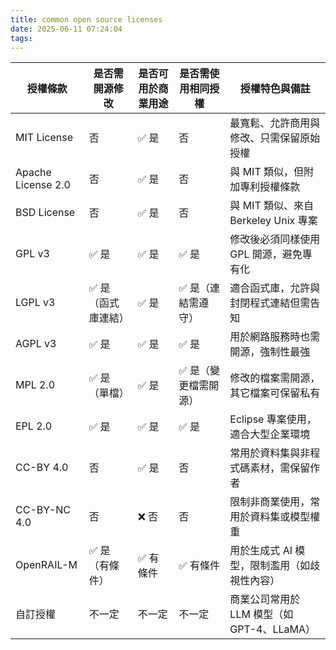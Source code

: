```yaml
---
title: common open source licenses
date: 2025-06-11 07:24:04
tags:
---
```

| 授權條款       | 是否需開源修改 | 是否可用於商業用途 | 是否需使用相同授權 | 授權特色與備註 |
|----------------|----------------|----------------------|----------------------|----------------|
| MIT License     | 否             | ✅ 是                | 否                   | 最寬鬆、允許商用與修改、只需保留原始授權 |
| Apache License 2.0 | 否         | ✅ 是                | 否                   | 與 MIT 類似，但附加專利授權條款 |
| BSD License     | 否             | ✅ 是                | 否                   | 與 MIT 類似、來自 Berkeley Unix 專案 |
| GPL v3          | ✅ 是          | ✅ 是                | ✅ 是                | 修改後必須同樣使用 GPL 開源，避免專有化 |
| LGPL v3         | ✅ 是（函式庫連結） | ✅ 是           | ✅ 是（連結需遵守） | 適合函式庫，允許與封閉程式連結但需告知 |
| AGPL v3         | ✅ 是          | ✅ 是                | ✅ 是                | 用於網路服務時也需開源，強制性最強 |
| MPL 2.0         | ✅ 是（單檔）  | ✅ 是                | ✅ 是（變更檔需開源） | 修改的檔案需開源，其它檔案可保留私有 |
| EPL 2.0         | ✅ 是          | ✅ 是                | ✅ 是                | Eclipse 專案使用，適合大型企業環境 |
| CC-BY 4.0       | 否             | ✅ 是                | 否                   | 常用於資料集與非程式碼素材，需保留作者 |
| CC-BY-NC 4.0    | 否             | ❌ 否                | 否                   | 限制非商業使用，常用於資料集或模型權重 |
| OpenRAIL-M      | ✅ 是（有條件）| ✅ 有條件             | ✅ 有條件             | 用於生成式 AI 模型，限制濫用（如歧視性內容） |
| 自訂授權        | 不一定         | 不一定               | 不一定               | 商業公司常用於 LLM 模型（如 GPT-4、LLaMA） |
